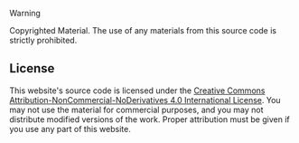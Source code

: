 > [!WARNING]
> Copyrighted Material.
> The use of any materials from this source code is strictly prohibited.

## License

This website's source code is licensed under the [Creative Commons Attribution-NonCommercial-NoDerivatives 4.0 International License](https://creativecommons.org/licenses/by-nc-nd/4.0/). You may not use the material for commercial purposes, and you may not distribute modified versions of the work. Proper attribution must be given if you use any part of this website.
